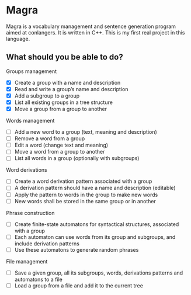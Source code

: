 # Magra

Magra is a vocabulary management and sentence generation program aimed at conlangers.
It is written in C++. This is my first real project in this language.

## What should you be able to do?

Groups management
- [x] Create a group with a name and description
- [x] Read and write a group’s name and description
- [x] Add a subgroup to a group
- [x] List all existing groups in a tree structure
- [x] Move a group from a group to another

Words management
- [ ] Add a new word to a group (text, meaning and description)
- [ ] Remove a word from a group
- [ ] Edit a word (change text and meaning)
- [ ] Move a word from a group to another
- [ ] List all words in a group (optionally with subgroups)

Word derivations
- [ ] Create a word derivation pattern associated with a group
- [ ] A derivation pattern should have a name and description (editable)
- [ ] Apply the pattern to words in the group to make new words
- [ ] New words shall be stored in the same group or in another

Phrase construction
- [ ] Create finite-state automatons for syntactical structures, associated with a group
- [ ] Each automaton can use words from its group and subgroups, and include derivation patterns
- [ ] Use these automatons to generate random phrases

File management
- [ ] Save a given group, all its subgroups, words, derivations patterns and automatons to a file
- [ ] Load a group from a file and add it to the current tree
